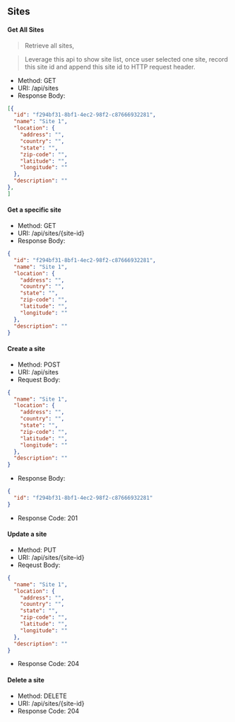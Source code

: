 ## Sites

#### Get All Sites
> Retrieve all sites,

> Leverage this api to show site list, once user selected one site, record this site id
> and append this site id to HTTP request header.

* Method: GET
* URI: /api/sites
* Response Body:

```json
[{
  "id": "f294bf31-8bf1-4ec2-98f2-c87666932281",
  "name": "Site 1",
  "location": {
    "address": "",
    "country": "",
    "state": "",
    "zip-code": "",
    "latitude": "",
    "longitude": ""
  },
  "description": ""
},
]
```

#### Get a specific site

* Method: GET
* URI: /api/sites/{site-id}
* Response Body:

```json
{
  "id": "f294bf31-8bf1-4ec2-98f2-c87666932281",
  "name": "Site 1",
  "location": {
    "address": "",
    "country": "",
    "state": "",
    "zip-code": "",
    "latitude": "",
    "longitude": ""
  },
  "description": ""
}
```

#### Create a site

* Method: POST
* URI: /api/sites
* Request Body:

```json
{
  "name": "Site 1",
  "location": {
    "address": "",
    "country": "",
    "state": "",
    "zip-code": "",
    "latitude": "",
    "longitude": ""
  },
  "description": ""
}
```

* Response Body:

```json
{
  "id": "f294bf31-8bf1-4ec2-98f2-c87666932281"
}
```

* Response Code: 201

#### Update a site

* Method: PUT
* URI: /api/sites/{site-id}
* Reqeust Body:

```json
{
  "name": "Site 1",
  "location": {
    "address": "",
    "country": "",
    "state": "",
    "zip-code": "",
    "latitude": "",
    "longitude": ""
  },
  "description": ""
}
```
* Response Code: 204

#### Delete a site
* Method: DELETE
* URI: /api/sites/{site-id}
* Response Code: 204
